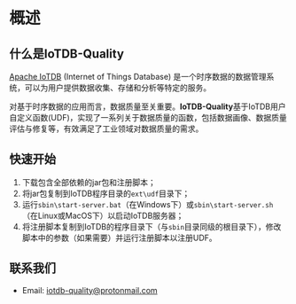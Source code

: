 # 概述

## 什么是IoTDB-Quality
[Apache IoTDB](https://github.com/apache/iotdb) (Internet of Things Database) 是一个时序数据的数据管理系统，可以为用户提供数据收集、存储和分析等特定的服务。

对基于时序数据的应用而言，数据质量至关重要。**IoTDB-Quality**基于IoTDB用户自定义函数(UDF)，实现了一系列关于数据质量的函数，包括数据画像、数据质量评估与修复等，有效满足了工业领域对数据质量的需求。

## 快速开始
1. 下载包含全部依赖的jar包和注册脚本；
2. 将jar包复制到IoTDB程序目录的`ext\udf`目录下；
3. 运行`sbin\start-server.bat`（在Windows下）或`sbin\start-server.sh`（在Linux或MacOS下）以启动IoTDB服务器；
4. 将注册脚本复制到IoTDB的程序目录下（与`sbin`目录同级的根目录下），修改脚本中的参数（如果需要）并运行注册脚本以注册UDF。

## 联系我们

+ Email: iotdb-quality@protonmail.com